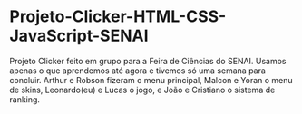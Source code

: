 # Projeto-Clicker-HTML-CSS-JavaScript-SENAI
Projeto Clicker feito em grupo para a Feira de Ciências do SENAI. Usamos apenas o que aprendemos até agora e tivemos só uma semana para concluir. Arthur e Robson fizeram o menu principal, Malcon e Yoran o menu de skins, Leonardo(eu) e Lucas o jogo, e João e Cristiano o sistema de ranking.
